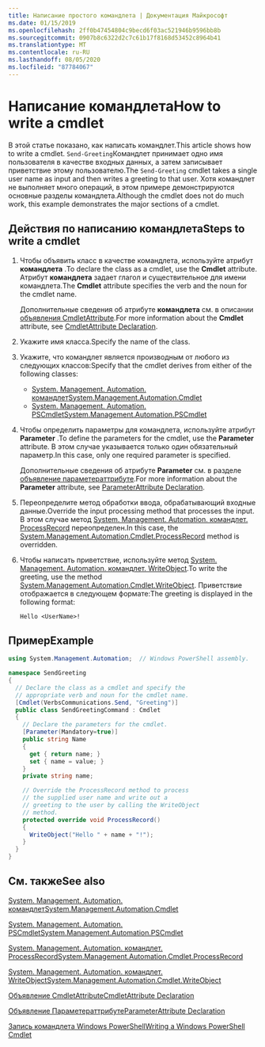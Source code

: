 ```yaml
---
title: Написание простого командлета | Документация Майкрософт
ms.date: 01/15/2019
ms.openlocfilehash: 2ff0b47454804c9becd6f03ac521946b9596bb8b
ms.sourcegitcommit: 0907b8c6322d2c7c61b17f8168d53452c8964b41
ms.translationtype: MT
ms.contentlocale: ru-RU
ms.lasthandoff: 08/05/2020
ms.locfileid: "87784067"
---
```

# <a name="how-to-write-a-cmdlet"></a><span data-ttu-id="8a174-102">Написание командлета</span><span class="sxs-lookup"><span data-stu-id="8a174-102">How to write a cmdlet</span></span>

<span data-ttu-id="8a174-103">В этой статье показано, как написать командлет.</span><span class="sxs-lookup"><span data-stu-id="8a174-103">This article shows how to write a cmdlet.</span></span> <span data-ttu-id="8a174-104">`Send-Greeting`Командлет принимает одно имя пользователя в качестве входных данных, а затем записывает приветствие этому пользователю.</span><span class="sxs-lookup"><span data-stu-id="8a174-104">The `Send-Greeting` cmdlet takes a single user name as input and then writes a greeting to that user.</span></span> <span data-ttu-id="8a174-105">Хотя командлет не выполняет много операций, в этом примере демонстрируются основные разделы командлета.</span><span class="sxs-lookup"><span data-stu-id="8a174-105">Although the cmdlet does not do much work, this example demonstrates the major sections of a cmdlet.</span></span>

## <a name="steps-to-write-a-cmdlet"></a><span data-ttu-id="8a174-106">Действия по написанию командлета</span><span class="sxs-lookup"><span data-stu-id="8a174-106">Steps to write a cmdlet</span></span>

1. <span data-ttu-id="8a174-107">Чтобы объявить класс в качестве командлета, используйте атрибут **командлета** .</span><span class="sxs-lookup"><span data-stu-id="8a174-107">To declare the class as a cmdlet, use the **Cmdlet** attribute.</span></span> <span data-ttu-id="8a174-108">Атрибут **командлета** задает глагол и существительное для имени командлета.</span><span class="sxs-lookup"><span data-stu-id="8a174-108">The **Cmdlet** attribute specifies the verb and the noun for the cmdlet name.</span></span>

   <span data-ttu-id="8a174-109">Дополнительные сведения об атрибуте **командлета** см. в описании [объявления CmdletAttribute](cmdlet-attribute-declaration.md).</span><span class="sxs-lookup"><span data-stu-id="8a174-109">For more information about the **Cmdlet** attribute, see [CmdletAttribute Declaration](cmdlet-attribute-declaration.md).</span></span>

2. <span data-ttu-id="8a174-110">Укажите имя класса.</span><span class="sxs-lookup"><span data-stu-id="8a174-110">Specify the name of the class.</span></span>

3. <span data-ttu-id="8a174-111">Укажите, что командлет является производным от любого из следующих классов:</span><span class="sxs-lookup"><span data-stu-id="8a174-111">Specify that the cmdlet derives from either of the following classes:</span></span>

   * [<span data-ttu-id="8a174-112">System. Management. Automation. командлет</span><span class="sxs-lookup"><span data-stu-id="8a174-112">System.Management.Automation.Cmdlet</span></span>](/dotnet/api/System.Management.Automation.Cmdlet)
   * [<span data-ttu-id="8a174-113">System. Management. Automation. PSCmdlet</span><span class="sxs-lookup"><span data-stu-id="8a174-113">System.Management.Automation.PSCmdlet</span></span>](/dotnet/api/System.Management.Automation.PSCmdlet)

4. <span data-ttu-id="8a174-114">Чтобы определить параметры для командлета, используйте атрибут **Parameter** .</span><span class="sxs-lookup"><span data-stu-id="8a174-114">To define the parameters for the cmdlet, use the **Parameter** attribute.</span></span> <span data-ttu-id="8a174-115">В этом случае указывается только один обязательный параметр.</span><span class="sxs-lookup"><span data-stu-id="8a174-115">In this case, only one required parameter is specified.</span></span>

   <span data-ttu-id="8a174-116">Дополнительные сведения об атрибуте **Parameter** см. в разделе [объявление параметераттрибуте](parameter-attribute-declaration.md).</span><span class="sxs-lookup"><span data-stu-id="8a174-116">For more information about the **Parameter** attribute, see [ParameterAttribute Declaration](parameter-attribute-declaration.md).</span></span>

5. <span data-ttu-id="8a174-117">Переопределите метод обработки ввода, обрабатывающий входные данные.</span><span class="sxs-lookup"><span data-stu-id="8a174-117">Override the input processing method that processes the input.</span></span> <span data-ttu-id="8a174-118">В этом случае метод [System. Management. Automation. командлет. ProcessRecord](/dotnet/api/System.Management.Automation.Cmdlet.ProcessRecord) переопределен.</span><span class="sxs-lookup"><span data-stu-id="8a174-118">In this case, the [System.Management.Automation.Cmdlet.ProcessRecord](/dotnet/api/System.Management.Automation.Cmdlet.ProcessRecord) method is overridden.</span></span>

6. <span data-ttu-id="8a174-119">Чтобы написать приветствие, используйте метод [System. Management. Automation. командлет. WriteObject](/dotnet/api/System.Management.Automation.Cmdlet.WriteObject).</span><span class="sxs-lookup"><span data-stu-id="8a174-119">To write the greeting, use the method [System.Management.Automation.Cmdlet.WriteObject](/dotnet/api/System.Management.Automation.Cmdlet.WriteObject).</span></span>
   <span data-ttu-id="8a174-120">Приветствие отображается в следующем формате:</span><span class="sxs-lookup"><span data-stu-id="8a174-120">The greeting is displayed in the following format:</span></span>

   ```Output
   Hello <UserName>!
   ```

## <a name="example"></a><span data-ttu-id="8a174-121">Пример</span><span class="sxs-lookup"><span data-stu-id="8a174-121">Example</span></span>

```csharp
using System.Management.Automation;  // Windows PowerShell assembly.

namespace SendGreeting
{
  // Declare the class as a cmdlet and specify the
  // appropriate verb and noun for the cmdlet name.
  [Cmdlet(VerbsCommunications.Send, "Greeting")]
  public class SendGreetingCommand : Cmdlet
  {
    // Declare the parameters for the cmdlet.
    [Parameter(Mandatory=true)]
    public string Name
    {
      get { return name; }
      set { name = value; }
    }
    private string name;

    // Override the ProcessRecord method to process
    // the supplied user name and write out a
    // greeting to the user by calling the WriteObject
    // method.
    protected override void ProcessRecord()
    {
      WriteObject("Hello " + name + "!");
    }
  }
}
```

## <a name="see-also"></a><span data-ttu-id="8a174-122">См. также</span><span class="sxs-lookup"><span data-stu-id="8a174-122">See also</span></span>

[<span data-ttu-id="8a174-123">System. Management. Automation. командлет</span><span class="sxs-lookup"><span data-stu-id="8a174-123">System.Management.Automation.Cmdlet</span></span>](/dotnet/api/System.Management.Automation.Cmdlet)

[<span data-ttu-id="8a174-124">System. Management. Automation. PSCmdlet</span><span class="sxs-lookup"><span data-stu-id="8a174-124">System.Management.Automation.PSCmdlet</span></span>](/dotnet/api/System.Management.Automation.PSCmdlet)

[<span data-ttu-id="8a174-125">System. Management. Automation. командлет. ProcessRecord</span><span class="sxs-lookup"><span data-stu-id="8a174-125">System.Management.Automation.Cmdlet.ProcessRecord</span></span>](/dotnet/api/System.Management.Automation.Cmdlet.ProcessRecord)

[<span data-ttu-id="8a174-126">System. Management. Automation. командлет. WriteObject</span><span class="sxs-lookup"><span data-stu-id="8a174-126">System.Management.Automation.Cmdlet.WriteObject</span></span>](/dotnet/api/System.Management.Automation.Cmdlet.WriteObject)

[<span data-ttu-id="8a174-127">Объявление CmdletAttribute</span><span class="sxs-lookup"><span data-stu-id="8a174-127">CmdletAttribute Declaration</span></span>](cmdlet-attribute-declaration.md)

[<span data-ttu-id="8a174-128">Объявление Параметераттрибуте</span><span class="sxs-lookup"><span data-stu-id="8a174-128">ParameterAttribute Declaration</span></span>](parameter-attribute-declaration.md)

[<span data-ttu-id="8a174-129">Запись командлета Windows PowerShell</span><span class="sxs-lookup"><span data-stu-id="8a174-129">Writing a Windows PowerShell Cmdlet</span></span>](writing-a-windows-powershell-cmdlet.md)
